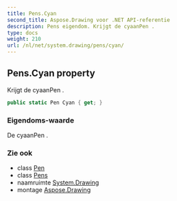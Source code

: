 ```yaml
---
title: Pens.Cyan
second_title: Aspose.Drawing voor .NET API-referentie
description: Pens eigendom. Krijgt de cyaanPen .
type: docs
weight: 210
url: /nl/net/system.drawing/pens/cyan/
---
```

## Pens.Cyan property

Krijgt de cyaanPen .

```csharp
public static Pen Cyan { get; }
```

### Eigendoms-waarde

De cyaanPen .

### Zie ook

* class [Pen](../../pen/)
* class [Pens](../)
* naamruimte [System.Drawing](../../pens/)
* montage [Aspose.Drawing](../../../)


